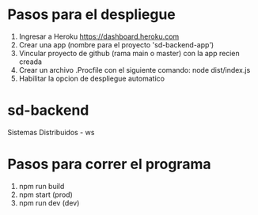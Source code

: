 # Pasos para el despliegue

1. Ingresar a Heroku https://dashboard.heroku.com
2. Crear una app (nombre para el proyecto 'sd-backend-app')
3. Vincular proyecto de github (rama main o master) con la app recien creada
4. Crear un archivo .Procfile con el siguiente comando: node dist/index.js
4. Habilitar la opcion de despliegue automatico

# sd-backend

Sistemas Distribuidos - ws


# Pasos para correr el programa

1. npm run build
2. npm start (prod)
2. npm run dev (dev)

